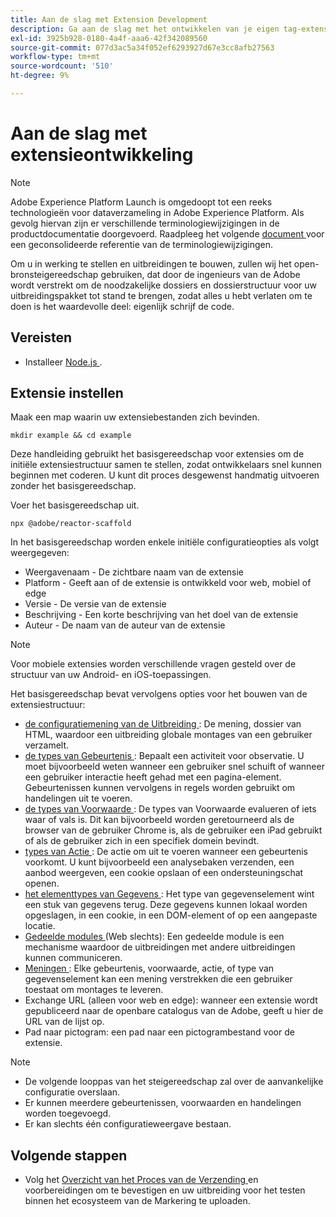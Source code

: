 ```yaml
---
title: Aan de slag met Extension Development
description: Ga aan de slag met het ontwikkelen van je eigen tag-extensies in Adobe Experience Platform.
exl-id: 3925b928-0180-4a4f-aaa6-42f342089560
source-git-commit: 077d3ac5a34f052ef6293927d67e3cc8afb27563
workflow-type: tm+mt
source-wordcount: '510'
ht-degree: 9%

---
```


# Aan de slag met extensieontwikkeling

>[!NOTE]
>
>Adobe Experience Platform Launch is omgedoopt tot een reeks technologieën voor dataverzameling in Adobe Experience Platform.  Als gevolg hiervan zijn er verschillende terminologiewijzigingen in de productdocumentatie doorgevoerd. Raadpleeg het volgende [ document ](../term-updates.md) voor een geconsolideerde referentie van de terminologiewijzigingen.

Om u in werking te stellen en uitbreidingen te bouwen, zullen wij het open-bronsteigereedschap gebruiken, dat door de ingenieurs van de Adobe wordt verstrekt om de noodzakelijke dossiers en dossierstructuur voor uw uitbreidingspakket tot stand te brengen, zodat alles u hebt verlaten om te doen is het waardevolle deel: eigenlijk schrijf de code.

## Vereisten

* Installeer [ Node.js ](https://nodejs.org/en/download/).

## Extensie instellen

Maak een map waarin uw extensiebestanden zich bevinden.

```shell
mkdir example && cd example
```

Deze handleiding gebruikt het basisgereedschap voor extensies om de initiële extensiestructuur samen te stellen, zodat ontwikkelaars snel kunnen beginnen met coderen. U kunt dit proces desgewenst handmatig uitvoeren zonder het basisgereedschap.

Voer het basisgereedschap uit.

```shell
npx @adobe/reactor-scaffold
```

In het basisgereedschap worden enkele initiële configuratieopties als volgt weergegeven:

* Weergavenaam - De zichtbare naam van de extensie
* Platform - Geeft aan of de extensie is ontwikkeld voor web, mobiel of edge
* Versie - De versie van de extensie
* Beschrijving - Een korte beschrijving van het doel van de extensie
* Auteur - De naam van de auteur van de extensie

>[!NOTE]
> Voor mobiele extensies worden verschillende vragen gesteld over de structuur van uw Android- en iOS-toepassingen.

Het basisgereedschap bevat vervolgens opties voor het bouwen van de extensiestructuur:

* [ de configuratiemening van de Uitbreiding ](./configuration.md): De mening, dossier van HTML, waardoor een uitbreiding globale montages van een gebruiker verzamelt.
* [ de types van Gebeurtenis ](./web/event-types.md): Bepaalt een activiteit voor observatie. U moet bijvoorbeeld weten wanneer een gebruiker snel schuift of wanneer een gebruiker interactie heeft gehad met een pagina-element. Gebeurtenissen kunnen vervolgens in regels worden gebruikt om handelingen uit te voeren.
* [ de types van Voorwaarde ](./web/condition-types.md): De types van Voorwaarde evalueren of iets waar of vals is.
Dit kan bijvoorbeeld worden geretourneerd als de browser van de gebruiker Chrome is, als de gebruiker een iPad gebruikt of als de gebruiker zich in een specifiek domein bevindt.
* [ types van Actie ](./web/action-types.md): De actie om uit te voeren wanneer een gebeurtenis voorkomt. U kunt bijvoorbeeld een analysebaken verzenden, een aanbod weergeven, een cookie opslaan of een ondersteuningschat openen.
* [ het elementtypes van Gegevens ](./web/data-element-types.md): Het type van gegevenselement wint een stuk van gegevens terug. Deze gegevens kunnen lokaal worden opgeslagen, in een cookie, in een DOM-element of op een aangepaste locatie.
* [ Gedeelde modules ](./web/shared.md) (Web slechts): Een gedeelde module is een mechanisme waardoor de uitbreidingen met andere uitbreidingen kunnen communiceren.
* [ Meningen ](./web/views.md): Elke gebeurtenis, voorwaarde, actie, of type van gegevenselement kan een mening verstrekken die een gebruiker toestaat om montages te leveren.
* Exchange URL (alleen voor web en edge): wanneer een extensie wordt gepubliceerd naar de openbare catalogus van de Adobe, geeft u hier de URL van de lijst op.
* Pad naar pictogram: een pad naar een pictogrambestand voor de extensie.

>[!NOTE]
>
>* De volgende looppas van het steigereedschap zal over de aanvankelijke configuratie overslaan.
>* Er kunnen meerdere gebeurtenissen, voorwaarden en handelingen worden toegevoegd.
>* Er kan slechts één configuratieweergave bestaan.

## Volgende stappen

* Volg het [ Overzicht van het Proces van de Verzending ](./submit/overview.md) en voorbereidingen om [ ](./submit/upload-and-test.md#validate) te bevestigen en [ ](./submit/upload-and-test.md#integration) uw uitbreiding voor het testen binnen het ecosysteem van de Markering te uploaden.
